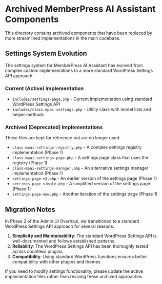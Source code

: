 # Archived MemberPress AI Assistant Components

This directory contains archived components that have been replaced by more streamlined implementations in the main codebase.

## Settings System Evolution

The settings system for MemberPress AI Assistant has evolved from complex custom implementations to a more standard WordPress Settings API approach:

### Current (Active) Implementation

- `includes/settings-page.php` - Current implementation using standard WordPress Settings API
- `includes/class-mpai-settings.php` - Utility class with model lists and helper methods

### Archived (Deprecated) Implementations

These files are kept for reference but are no longer used:

- `class-mpai-settings-registry.php` - A complex settings registry implementation (Phase 1)
- `class-mpai-settings-page.php` - A settings page class that uses the registry (Phase 1)
- `class-mpai-settings-manager.php` - An alternative settings manager implementation (Phase 1)
- `settings-page-v2.php` - An earlier version of the settings page (Phase 1)
- `settings-page-simple.php` - A simplified version of the settings page (Phase 1)
- `settings-page-new.php` - Another iteration of the settings page (Phase 1)

## Migration Notes

In Phase 2 of the Admin UI Overhaul, we transitioned to a standard WordPress Settings API approach for several reasons:

1. **Simplicity and Maintainability**: The standard WordPress Settings API is well-documented and follows established patterns.
2. **Reliability**: The WordPress Settings API has been thoroughly tested across countless plugins.
3. **Compatibility**: Using standard WordPress functions ensures better compatibility with other plugins and themes.

If you need to modify settings functionality, please update the active implementation files rather than reviving these archived approaches.